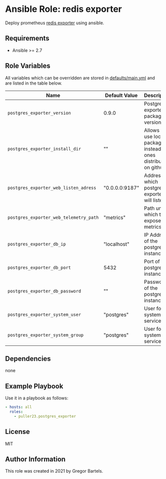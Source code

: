 Ansible Role: redis exporter
=========

Deploy prometheus [redis exporter](https://https://github.com/oliver006/postgres_exporter) using ansible.

Requirements
------------

- Ansible >= 2.7

Role Variables
--------------

All variables which can be overridden are stored in [defaults/main.yml](defaults/main.yml) and are listed in the table below.

| Name           | Default Value | Description                        |
| -------------- | ------------- | -----------------------------------|
| `postgres_exporter_version` | 0.9.0 | Postgres exporter package version.|
| `postgres_exporter_install_dir` | "" | Allows to use local packages instead of ones distributed on github.|
| `postgres_exporter_web_listen_adress` | "0.0.0.0:9187" | Address on which postgres exporter will listen |
| `postgres_exporter_web_telemetry_path` | "metrics" | Path under which to expose metrics |
| `postgres_exporter_db_ip` | "localhost" | IP Address of the postgres instance |
| `postgres_exporter_db_port` | 5432 | Port of the postgres instance |
| `postgres_exporter_db_password` | "" | Password of the postgres instance |
| `postgres_exporter_system_user` | "postgres" | User for systemd service |
| `postgres_exporter_system_group` | "postgres" | User for systemd service |


Dependencies
------------

none

Example Playbook
----------------

Use it in a playbook as follows:
```yaml
- hosts: all
  roles:
    - puller23.postgres_exporter
```

License
-------

MIT

Author Information
------------------

This role was created in 2021 by Gregor Bartels.
